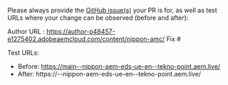 Please always provide the [GitHub issue(s)](../issues) your PR is for, as well as test URLs where your change can be observed (before and after):

Author URL : https://author-p48457-e1275402.adobeaemcloud.com/content/nippon-amc/
Fix #<gh-issue-id>

Test URLs:
- Before: https://main--nippon-aem-eds-ue-en--tekno-point.aem.live/
- After: https://<branch>--nippon-aem-eds-ue-en--tekno-point.aem.live/
